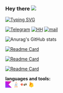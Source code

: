 ### Hey there <img src="https://media.giphy.com/media/hvRJCLFzcasrR4ia7z/giphy.gif" width="25px">

[![Typing SVG](https://readme-typing-svg.herokuapp.com?font=Rubik&size=36&duration=3000&center=true&vCenter=true&width=800&lines=My+name+is+Denis+Pimenov;I'm+Android+Developer;2+years+commercial+experience)](https://git.io/typing-svg)

<a href="https://t.me/pimenov95r"><img width="32px" alt="Telegram" title="Telegram" src="https://upload.wikimedia.org/wikipedia/commons/thumb/8/83/Telegram_2019_Logo.svg/1200px-Telegram_2019_Logo.svg.png"></a>
<a href="https://spb.hh.ru/resume/960552cdff0805a56c0039ed1f465864756a79"><img width="32px" alt="HH" title="HH" src="https://upload.wikimedia.org/wikipedia/commons/thumb/7/79/HeadHunter_logo.png/200px-HeadHunter_logo.png"></a>
<a href="mailto:a.pimenov95@mail.ru"><img width="32px" alt="mail" title="mail" src="https://static.tildacdn.com/tild6262-3762-4037-b561-346434663265/mail_ru_logo_icon_14.png"></a>



![Anurag's GitHub stats](https://github-readme-stats.vercel.app/api?username=renlov&show_icons=true&theme=radical)


[![Readme Card](https://github-readme-stats.vercel.app/api/pin/?username=renlov&repo=shadowlibrary)](https://github.com/renlov/shadowlibrary)

[![Readme Card](https://github-readme-stats.vercel.app/api/pin?username=renlov&repo=shadowlibrary&title_color=fff&icon_color=f9f9f9&text_color=9f9f9f&bg_color=151515)](https://github.com/renlov/shadowlibrary)

[![Readme Card](https://denvercoder1-github-readme-stats.vercel.app/api/pin/?username=renlov&shadowlibrary&theme=react&bg_color=1F222E&title_color=F85D7F&icon_color=F8D866&hide_border=true&show_icons=false
)](https://github.com/renlov/shadowlibrary)


**languages and tools:**  
<code><img height="20" src="https://raw.githubusercontent.com/github/explore/80688e429a7d4ef2fca1e82350fe8e3517d3494d/topics/kotlin/kotlin.png"></code>
<code><img height="20" src="https://raw.githubusercontent.com/github/explore/80688e429a7d4ef2fca1e82350fe8e3517d3494d/topics/java/java.png"></code>
<code><img height="20" src="https://raw.githubusercontent.com/github/explore/80688e429a7d4ef2fca1e82350fe8e3517d3494d/topics/git/git.png"></code>
<code><img height="20" src="https://raw.githubusercontent.com/github/explore/80688e429a7d4ef2fca1e82350fe8e3517d3494d/topics/firebase/firebase.png"></code>



<!---
Renlov/Renlov is a ✨ special ✨ repository because its `README.md` (this file) appears on your GitHub profile.
You can click the Preview link to take a look at your changes.
--->
